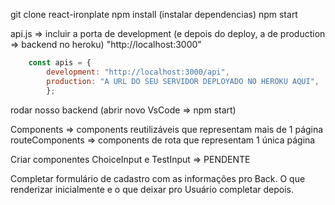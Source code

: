 git clone react-ironplate 
npm install (instalar dependencias)
npm start

api.js => incluir a porta de development (e depois do deploy, a de production => backend no heroku)
    "http://localhost:3000"

```js
    const apis = {
        development: "http://localhost:3000/api",
        production: "A URL DO SEU SERVIDOR DEPLOYADO NO HEROKU AQUI",
        };

```

rodar nosso backend (abrir novo VsCode => npm start)

Components => components reutilizáveis que representam mais de 1 página
routeComponents => components de rota que representam 1 única página

Criar componentes ChoiceInput e TestInput => PENDENTE

Completar formulário de cadastro com as informações pro Back. O que renderizar inicialmente e o que deixar pro Usuário completar depois. 